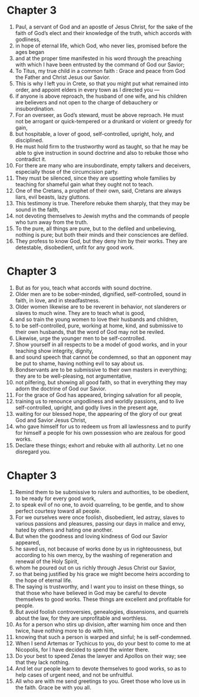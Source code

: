 # Chapter 3

1. Paul, a servant of God and an apostle of Jesus Christ, for the sake of the faith of God’s elect and their knowledge of the truth, which accords with godliness,
2. in hope of eternal life, which God, who never lies, promised before the ages began
3. and at the proper time manifested in his word through the preaching with which I have been entrusted by the command of God our Savior;
4. To Titus, my true child in a common faith : Grace and peace from God the Father and Christ Jesus our Savior.
5. This is why I left you in Crete, so that you might put what remained into order, and appoint elders in every town as I directed you —
6. if anyone is above reproach, the husband of one wife, and his children are believers and not open to the charge of debauchery or insubordination.
7. For an overseer, as God’s steward, must be above reproach. He must not be arrogant or quick-tempered or a drunkard or violent or greedy for gain,
8. but hospitable, a lover of good, self-controlled, upright, holy, and disciplined.
9. He must hold firm to the trustworthy word as taught, so that he may be able to give instruction in sound doctrine and also to rebuke those who contradict it.
10. For there are many who are insubordinate, empty talkers and deceivers, especially those of the circumcision party.
11. They must be silenced, since they are upsetting whole families by teaching for shameful gain what they ought not to teach.
12. One of the Cretans, a prophet of their own, said, Cretans are always liars, evil beasts, lazy gluttons.
13. This testimony is true. Therefore rebuke them sharply, that they may be sound in the faith,
14. not devoting themselves to Jewish myths and the commands of people who turn away from the truth.
15. To the pure, all things are pure, but to the defiled and unbelieving, nothing is pure; but both their minds and their consciences are defiled.
16. They profess to know God, but they deny him by their works. They are detestable, disobedient, unfit for any good work.

# Chapter 3

1. But as for you, teach what accords with sound doctrine.
2. Older men are to be sober-minded, dignified, self-controlled, sound in faith, in love, and in steadfastness.
3. Older women likewise are to be reverent in behavior, not slanderers or slaves to much wine. They are to teach what is good,
4. and so train the young women to love their husbands and children,
5. to be self-controlled, pure, working at home, kind, and submissive to their own husbands, that the word of God may not be reviled.
6. Likewise, urge the younger men to be self-controlled.
7. Show yourself in all respects to be a model of good works, and in your teaching show integrity, dignity,
8. and sound speech that cannot be condemned, so that an opponent may be put to shame, having nothing evil to say about us.
9. Bondservants are to be submissive to their own masters in everything; they are to be well-pleasing, not argumentative,
10. not pilfering, but showing all good faith, so that in everything they may adorn the doctrine of God our Savior.
11. For the grace of God has appeared, bringing salvation for all people,
12. training us to renounce ungodliness and worldly passions, and to live self-controlled, upright, and godly lives in the present age,
13. waiting for our blessed hope, the appearing of the glory of our great God and Savior Jesus Christ,
14. who gave himself for us to redeem us from all lawlessness and to purify for himself a people for his own possession who are zealous for good works.
15. Declare these things; exhort and rebuke with all authority. Let no one disregard you.

# Chapter 3

1. Remind them to be submissive to rulers and authorities, to be obedient, to be ready for every good work,
2. to speak evil of no one, to avoid quarreling, to be gentle, and to show perfect courtesy toward all people.
3. For we ourselves were once foolish, disobedient, led astray, slaves to various passions and pleasures, passing our days in malice and envy, hated by others and hating one another.
4. But when the goodness and loving kindness of God our Savior appeared,
5. he saved us, not because of works done by us in righteousness, but according to his own mercy, by the washing of regeneration and renewal of the Holy Spirit,
6. whom he poured out on us richly through Jesus Christ our Savior,
7. so that being justified by his grace we might become heirs according to the hope of eternal life.
8. The saying is trustworthy, and I want you to insist on these things, so that those who have believed in God may be careful to devote themselves to good works. These things are excellent and profitable for people.
9. But avoid foolish controversies, genealogies, dissensions, and quarrels about the law, for they are unprofitable and worthless.
10. As for a person who stirs up division, after warning him once and then twice, have nothing more to do with him,
11. knowing that such a person is warped and sinful; he is self-condemned.
12. When I send Artemas or Tychicus to you, do your best to come to me at Nicopolis, for I have decided to spend the winter there.
13. Do your best to speed Zenas the lawyer and Apollos on their way; see that they lack nothing.
14. And let our people learn to devote themselves to good works, so as to help cases of urgent need, and not be unfruitful.
15. All who are with me send greetings to you. Greet those who love us in the faith. Grace be with you all.

